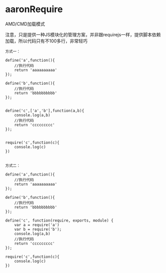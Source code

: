 aaronRequire
============

AMD/CMD加载模式

注意，只是提供一种JS模块化的管理方案，并非跟requirejs一样，提供脚本依赖加载，所以代码只有不100多行，非常轻巧


    方式一：

    define('a',function(){
        //执行代码
        return 'aaaaaaaaaa'
    });

    define('b',function(){
        //执行代码
        return 'bbbbbbbbbb'
    });


    define('c',['a','b'],function(a,b){
        console.log(a,b)
        //执行代码
        return 'ccccccccc'
    });


    require('c',function(c){
        console.log(c)
    })


    方式二：
    
    define('a',function(){
        //执行代码
        return 'aaaaaaaaaa'
    });

    define('b',function(){
        //执行代码
        return 'bbbbbbbbbb'
    });

    define('c', function(require, exports, module) {
        var a = require('a')
        var b = require('b');
        console.log(a,b)
        //执行代码
        return 'ccccccccc'
    });

    require('c',function(c){
        console.log(c)
    })
